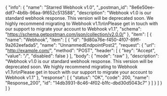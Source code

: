 {
  "info": {
    "name": "Starred Webhook v1.0",
    "_postman_id": "8e6e50ee-ddf7-4b6b-96aa-9f652c513588",
    "description": "Webhook v1.0 is our standard webhook response. This version will be deprecated soon. We highly recommend migrating to Webhook v1.1\n\nPlease get in touch with our support to migrate your account to Webhook v1.1",
    "schema": "https://schema.getpostman.com/json/collection/v2.0.0/"
  },
  "item": [
    {
      "name": "Webhook",
      "item": [
        {
          "id": "9d80a76e-f450-4f07-89ff-9a262eefada5",
          "name": "UnnammedEndpointPost2",
          "request": {
            "url": "http://example.com/",
            "method": "POST",
            "header": [
              {
                "key": "Accept",
                "value": "*/*",
                "disabled": false
              }
            ],
            "body": {
              "mode": "raw"
            },
            "description": "Webhook v1.0 is our standard webhook response. This version will be deprecated soon. We highly recommend migrating to Webhook v1.1\n\nPlease get in touch with our support to migrate your account to Webhook v1.1"
          },
          "response": [
            {
              "status": "OK",
              "code": 200,
              "name": "Response_200",
              "id": "14db3931-8c46-4f02-b1fc-dbd30d5043c7"
            }
          ]
        }
      ]
    }
  ]
}